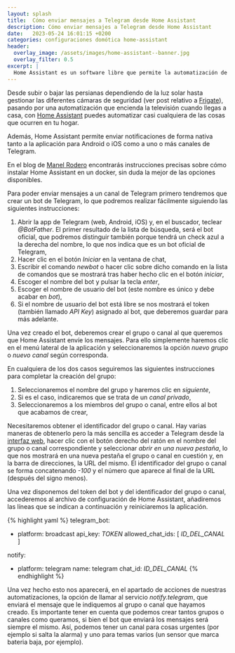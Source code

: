 ```yaml
---
layout: splash 
title:  Cómo enviar mensajes a Telegram desde Home Assistant
description: Cómo enviar mensajes a Telegram desde Home Assistant
date:   2023-05-24 16:01:15 +0200
categories: configuraciones domótica home-assistant
header:
  overlay_image: /assets/images/home-assistant--banner.jpg
  overlay_filter: 0.5 
excerpt: |
  Home Assistant es un software libre que permite la automatización de tareas del hogar y al que pueden añadirse literalmente miles de plugins que permiten la automatización de casi cualquier cosa que puedas imaginar.
---
```

Desde subir o bajar las persianas dependiendo de la luz solar hasta gestionar las diferentes cámaras de seguridad (ver post relativo a [Frigate](/configuraciones/domótica/frigate/instalacion-y-configuracion-de-frigate)), pasando por una automatización que encienda la televisión cuando llegas a casa, con [Home Assistant](https://www.home-assistant.io) puedes automatizar casi cualquiera de las cosas que ocurren en tu hogar.

Además, Home Assistant permite enviar notificaciones de forma nativa tanto a la aplicación para Android o iOS como a uno o más canales de Telegram. 

En el blog de [Manel Rodero](https://www.manelrodero.com/blog/instalacion-de-home-assistant-en-docker) encontrarás instrucciones precisas sobre cómo instalar Home Assistant en un docker, sin duda la mejor de las opciones disponibles.

Para poder enviar mensajes a un canal de Telegram primero tendremos que crear un bot de Telegram, lo que podremos realizar fácilmente siguiendo las siguientes instrucciones:

1. Abrir la app de Telegram (web, Android, iOS) y, en el buscador, teclear *@BotFather*. El primer resultado de la lista de búsqueda, será el bot oficial, que podremos distinguir también porque tendrá un check azul a la derecha del nombre, lo que nos indica que es un bot oficial de Telegram,
2. Hacer clic en el botón *Iniciar* en la ventana de chat,
3. Escribir el comando *newbot* o hacer clic sobre dicho comando en la lista de comandos que se mostrará tras haber hecho clic en el botón *iniciar*,
4. Escoger el nombre del bot y pulsar la tecla *enter*,
5. Escoger el nombre de usuario del bot (este nombre es único y debe acabar en *bot*),
6. Si el nombre de usuario del bot está libre se nos mostrará el token (también llamado *API Key*) asignado al bot, que deberemos guardar para más adelante.

Una vez creado el bot, deberemos crear el grupo o canal al que queremos que Home Assistant envíe los mensajes. Para ello simplemente haremos clic en el menú lateral de la aplicación y seleccionaremos la opción *nuevo grupo* o *nuevo canal* según corresponda.

En cualquiera de los dos casos seguiremos las siguientes instrucciones para completar la creación del grupo:

1. Seleccionaremos el nombre del grupo y haremos clic en *siguiente*,
2. Si es el caso, indicaremos que se trata de un *canal privado*,
3. Seleccionaremos a los miembros del grupo o canal, entre ellos al bot que acabamos de crear, 

Necesitaremos obtener el identificador del grupo o canal. Hay varias maneras de obtenerlo pero la más sencilla es acceder a Telegram desde la [interfaz web](https://web.telegram.org), hacer clic con el botón derecho del ratón en el nombre del grupo o canal correspondiente y seleccionar *abrir en una nueva pestaña*, lo que nos mostrará en una nueva pestaña el grupo o canal en cuestión y, en la barra de direcciones, la URL del mismo. El identificador del grupo o canal se forma concatenando *-100* y el número que aparece al final de la URL (después del signo menos).

Una vez disponemos del token del bot y del identificador del grupo o canal, accederemos al archivo de configuración de Home Assistant, añadiremos las líneas que se indican a continuación y reiniciaremos la aplicación.

{% highlight yaml %}
telegram_bot:
  - platform: broadcast
    api_key: *TOKEN*
    allowed_chat_ids: [ *ID_DEL_CANAL* ]
        
notify: 
  - platform: telegram
    name: telegram
    chat_id: *ID_DEL_CANAL*
{% endhighlight %}

Una vez hecho esto nos aparecerá, en el apartado de acciones de nuestras automatizaciones, la opción de llamar al servicio *notify.telegram*, que enviará el mensaje que le indiquemos al grupo o canal que hayamos creado. Es importante tener en cuenta que podemos crear tantos grupos o canales como queramos, si bien el bot que enviará los mensajes será siempre el mismo. Así, podemos tener un canal para cosas urgentes (por ejemplo si salta la alarma) y uno para temas varios (un sensor que marca bateria baja, por ejemplo).


